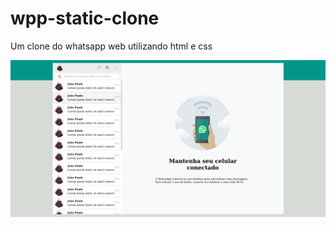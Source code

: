 # wpp-static-clone
Um clone do whatsapp web utilizando html e css


![wpp-clone.png](./wpp-clone.png)
